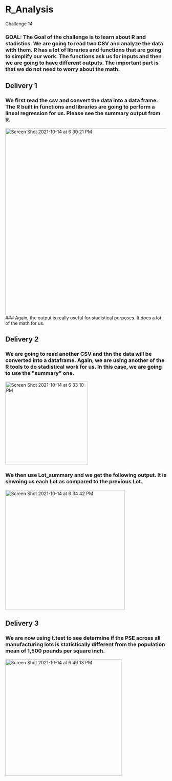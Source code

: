 # R_Analysis
Challenge 14

### GOAL: The Goal of the challenge is to learn about R and stadistics. We are going to read two CSV and analyze the data with them. R has a lot of libraries and functions that are going to simplify our work. The functions ask us for inputs and then we are going to have different outputs. The important part is that we do not need to worry about the math. 


## Delivery 1
### We first read the csv and convert the data into a data frame. The R built in functions and libraries are going to perform a lineal regression for us. Please see the summary output from R. 


<img width="581" alt="Screen Shot 2021-10-14 at 6 30 21 PM" src="https://user-images.githubusercontent.com/25726054/137404315-1fc70ad1-c156-453e-aeb0-230b0aed36cd.png">
### Again, the output is really useful for stadistical purposes. It does a lot of the math for us. 

## Delivery 2
### We are going to read another CSV and thn the data will be converted into a dataframe. Again, we are using another of the R tools to do stadistical work for us. In this case, we are going to use the "summary" one. 
<img width="258" alt="Screen Shot 2021-10-14 at 6 33 10 PM" src="https://user-images.githubusercontent.com/25726054/137404536-5593a083-e53f-41c8-8a01-b3aa010657b0.png">


### We then use Lot_summary and we get the following output. It is shwoing us each Lot as compared to the previous Lot.
<img width="373" alt="Screen Shot 2021-10-14 at 6 34 42 PM" src="https://user-images.githubusercontent.com/25726054/137404665-d20fec3c-ff39-4f5b-a64c-afa7abd6362e.png">


## Delivery 3
### We are now using t.test to see determine if the PSE across all manufacturing lots is statistically different from the population mean of 1,500 pounds per square inch.
<img width="363" alt="Screen Shot 2021-10-14 at 6 46 13 PM" src="https://user-images.githubusercontent.com/25726054/137405595-e793ac40-507d-46a0-a475-7a8cfde4b979.png">
